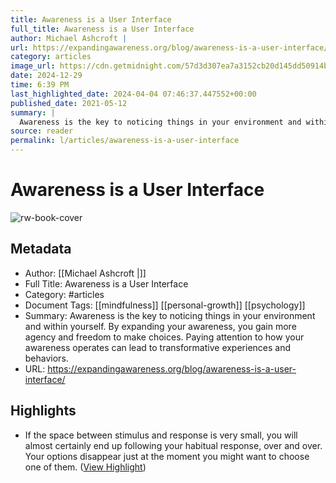```yaml
---
title: Awareness is a User Interface
full_title: Awareness is a User Interface
author: Michael Ashcroft |
url: https://expandingawareness.org/blog/awareness-is-a-user-interface/
category: articles
image_url: https://cdn.getmidnight.com/57d3d307ea7a3152cb20d145dd50914b/2022/03/Awareness-is-a-user-interface_900px.jpg
date: 2024-12-29
time: 6:39 PM
last_highlighted_date: 2024-04-04 07:46:37.447552+00:00
published_date: 2021-05-12
summary: |
  Awareness is the key to noticing things in your environment and within yourself. By expanding your awareness, you gain more agency and freedom to make choices. Paying attention to how your awareness operates can lead to transformative experiences and behaviors.
source: reader
permalink: l/articles/awareness-is-a-user-interface
---
```

# Awareness is a User Interface

![rw-book-cover](https://cdn.getmidnight.com/57d3d307ea7a3152cb20d145dd50914b/2022/03/Awareness-is-a-user-interface_900px.jpg)

## Metadata
- Author: [[Michael Ashcroft |]]
- Full Title: Awareness is a User Interface
- Category: #articles
- Document Tags: [[mindfulness]] [[personal-growth]] [[psychology]] 
- Summary: Awareness is the key to noticing things in your environment and within yourself. By expanding your awareness, you gain more agency and freedom to make choices. Paying attention to how your awareness operates can lead to transformative experiences and behaviors.
- URL: https://expandingawareness.org/blog/awareness-is-a-user-interface/

## Highlights
- If the space between stimulus and response is very small, you will almost certainly end up following your habitual response, over and over. Your options disappear just at the moment you might want to choose one of them. ([View Highlight](https://read.readwise.io/read/01htm15v9gkv4q4e2q59hvzrjz))


